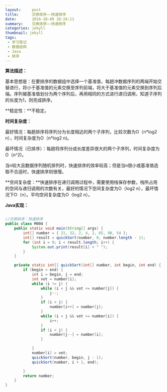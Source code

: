 ```yaml
---
layout:     post
title:      交换排序——快速排序
date:       2016-10-09 10:24:11
summary:    交换排序——快速排序
categories: jekyll
thumbnail: jekyll
tags:
 - 学习笔记
 - 数据结构
 - Java
 - 排序
---
```



**算法描述：**

基本思想是：在要排序的数据组中选择一个基准值，每趟冲数据序列的两端开始交替进行，将小于基准值的元素交换至序列前端，将大于基准值的元素交换到序列后端。序列被基准值划分为两个序列后，再用相同的方式进行递归调用，知道子序列的长度为1，则完成排序。


**稳定性：**不稳定。

**时间复杂度：**

最好情况：每趟排序将序列分为长度相近的两个子序列，比较次数为O（n\*log2 n），时间复杂度为O（n\*log2 n)。

最坏情况（已排序）：每趟将序列分成长度差异很大的两个子序列，时间复杂度为O（n^2)。

当n较大且数据序列随机排列时，快速排序的效率较高；但是当n很小或基准值选取不合适时，快速排序则很慢。

**空间复杂度：**快速排序在递归调用过程中，需要使用栈保存参数，栈所占用的空间与递归调用的次数有关，最好的情况下空间复杂度为O（log2 n），最坏情况下O（n）。平均空间复杂度为O（log2 n）。


**Java实现：**

```java

//交换排序：快速排序
public class M004 {
	public static void main(String[] args) {
		int[] number = { 21, 32, 2, 4, 2, 65, 90, 54 };
		int[] result = quickSort(number, 0, number.length - 1);
		for (int i = 0; i < result.length; i++) {
			System.out.print(result[i] + " ");
		}
	}

	private static int[] quickSort(int[] number, int begin, int end) {
		if (begin < end) {
			int i = begin, j = end;
			int vot = number[i];
			while (i != j) {
				while (i < j && vot <= number[j]) {
					j--;
				}
				if (i < j) {
					number[i++] = number[j];
				}
				while (i < j && vot >= number[i]) {
					i++;
				}
				if (i < j) {
					number[j--] = number[i];
				}

			}
			number[i] = vot;
			quickSort(number, begin, j - 1);
			quickSort(number, i + 1, end);

		}
		return number;
	}
}

```


